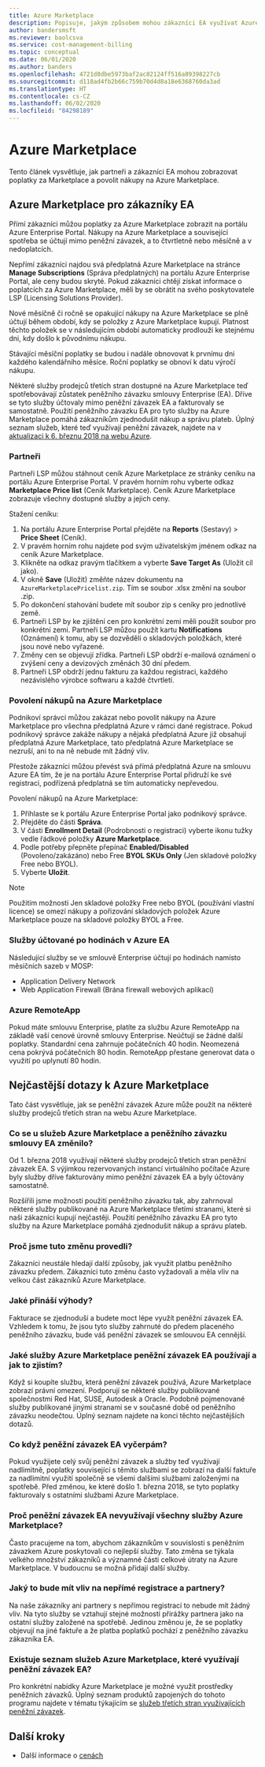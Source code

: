 ```yaml
---
title: Azure Marketplace
description: Popisuje, jakým způsobem mohou zákazníci EA využívat Azure Marketplace.
author: bandersmsft
ms.reviewer: baolcsva
ms.service: cost-management-billing
ms.topic: conceptual
ms.date: 06/01/2020
ms.author: banders
ms.openlocfilehash: 4721d8dbe5973baf2ac82124ff516a89398227cb
ms.sourcegitcommit: d118ad4fb2b66c759b70d4d8a18e6368760da3ad
ms.translationtype: HT
ms.contentlocale: cs-CZ
ms.lasthandoff: 06/02/2020
ms.locfileid: "84298189"
---
```

# <a name="azure-marketplace"></a>Azure Marketplace

Tento článek vysvětluje, jak partneři a zákazníci EA mohou zobrazovat poplatky za Marketplace a povolit nákupy na Azure Marketplace.

## <a name="azure-marketplace-for-ea-customers"></a>Azure Marketplace pro zákazníky EA

Přímí zákazníci můžou poplatky za Azure Marketplace zobrazit na portálu Azure Enterprise Portal. Nákupy na Azure Marketplace a související spotřeba se účtují mimo peněžní závazek, a to čtvrtletně nebo měsíčně a v nedoplatcích.

Nepřímí zákazníci najdou svá předplatná Azure Marketplace na stránce **Manage Subscriptions** (Správa předplatných) na portálu Azure Enterprise Portal, ale ceny budou skryté. Pokud zákazníci chtějí získat informace o poplatcích za Azure Marketplace, měli by se obrátit na svého poskytovatele LSP (Licensing Solutions Provider).

Nové měsíčně či ročně se opakující nákupy na Azure Marketplace se plně účtují během období, kdy se položky z Azure Marketplace kupují. Platnost těchto položek se v následujícím období automaticky prodlouží ke stejnému dni, kdy došlo k původnímu nákupu.

Stávající měsíční poplatky se budou i nadále obnovovat k prvnímu dni každého kalendářního měsíce. Roční poplatky se obnoví k datu výročí nákupu.

Některé služby prodejců třetích stran dostupné na Azure Marketplace teď spotřebovávají zůstatek peněžního závazku smlouvy Enterprise (EA). Dříve se tyto služby účtovaly mimo peněžní závazek EA a fakturovaly se samostatně. Použití peněžního závazku EA pro tyto služby na Azure Marketplace pomáhá zákazníkům zjednodušit nákup a správu plateb. Úplný seznam služeb, které teď využívají peněžní závazek, najdete na v [aktualizaci k 6. březnu 2018 na webu Azure](https://azure.microsoft.com/updates/azure-marketplace-third-party-reseller-services-now-use-azure-monetary-commitment/).

### <a name="partners"></a>Partneři

Partneři LSP můžou stáhnout ceník Azure Marketplace ze stránky ceníku na portálu Azure Enterprise Portal. V pravém horním rohu vyberte odkaz **Marketplace Price list** (Ceník Marketplace). Ceník Azure Marketplace zobrazuje všechny dostupné služby a jejich ceny.

Stažení ceníku:

1. Na portálu Azure Enterprise Portal přejděte na **Reports** (Sestavy)  >  **Price Sheet** (Ceník).
1. V pravém horním rohu najdete pod svým uživatelským jménem odkaz na ceník Azure Marketplace.
1. Klikněte na odkaz pravým tlačítkem a vyberte **Save Target As** (Uložit cíl jako).
1. V okně **Save** (Uložit) změňte název dokumentu na `AzureMarketplacePricelist.zip`. Tím se soubor .xlsx změní na soubor .zip.
1. Po dokončení stahování budete mít soubor zip s ceníky pro jednotlivé země.
1. Partneři LSP by ke zjištění cen pro konkrétní zemi měli použít soubor pro konkrétní zemi. Partneři LSP můžou použít kartu **Notifications** (Oznámení) k tomu, aby se dozvěděli o skladových položkách, které jsou nové nebo vyřazené.
1. Změny cen se objevují zřídka. Partneři LSP obdrží e-mailová oznámení o zvýšení ceny a devizových změnách 30 dní předem.
1. Partneři LSP obdrží jednu fakturu za každou registraci, každého nezávislého výrobce softwaru a každé čtvrtletí.

### <a name="enabling-azure-marketplace-purchases"></a>Povolení nákupů na Azure Marketplace

Podnikoví správci můžou zakázat nebo povolit nákupy na Azure Marketplace pro všechna předplatná Azure v rámci dané registrace. Pokud podnikový správce zakáže nákupy a nějaká předplatná Azure již obsahují předplatná Azure Marketplace, tato předplatná Azure Marketplace se nezruší, ani to na ně nebude mít žádný vliv.

Přestože zákazníci můžou převést svá přímá předplatná Azure na smlouvu Azure EA tím, že je na portálu Azure Enterprise Portal přidruží ke své registraci, podřízená předplatná se tím automaticky nepřevedou.

Povolení nákupů na Azure Marketplace:

1. Přihlaste se k portálu Azure Enterprise Portal jako podnikový správce.
1. Přejděte do části **Správa**.
1. V části **Enrollment Detail** (Podrobnosti o registraci) vyberte ikonu tužky vedle řádkové položky **Azure Marketplace**.
1. Podle potřeby přepněte přepínač **Enabled/Disabled** (Povoleno/zakázáno) nebo Free **BYOL SKUs Only** (Jen skladové položky Free nebo BYOL).
1. Vyberte **Uložit**.

> [!NOTE]
> Použitím možnosti Jen skladové položky Free nebo BYOL (používání vlastní licence) se omezí nákupy a pořizování skladových položek Azure Marketplace pouze na skladové položky BYOL a Free.

### <a name="services-billed-hourly-for-azure-ea"></a>Služby účtované po hodinách v Azure EA

Následující služby se ve smlouvě Enterprise účtují po hodinách namísto měsíčních sazeb v MOSP:

- Application Delivery Network
- Web Application Firewall (Brána firewall webových aplikací)

### <a name="azure-remoteapp"></a>Azure RemoteApp

Pokud máte smlouvu Enterprise, platíte za službu Azure RemoteApp na základě vaší cenové úrovně smlouvy Enterprise. Neúčtují se žádné další poplatky. Standardní cena zahrnuje počátečních 40 hodin. Neomezená cena pokrývá počátečních 80 hodin. RemoteApp přestane generovat data o využití po uplynutí 80 hodin.

## <a name="azure-marketplace-faq"></a>Nejčastější dotazy k Azure Marketplace

Tato část vysvětluje, jak se peněžní závazek Azure může použít na některé služby prodejců třetích stran na webu Azure Marketplace.

### <a name="what-changed-with-azure-marketplace-services-and-ea-monetary-commitment"></a>Co se u služeb Azure Marketplace a peněžního závazku smlouvy EA změnilo?

Od 1. března 2018 využívají některé služby prodejců třetích stran peněžní závazek EA. S výjimkou rezervovaných instancí virtuálního počítače Azure byly služby dříve fakturovány mimo peněžní závazek EA a byly účtovány samostatně.

Rozšířili jsme možnosti použití peněžního závazku tak, aby zahrnoval některé služby publikované na Azure Marketplace třetími stranami, které si naši zákazníci kupují nejčastěji. Použití peněžního závazku EA pro tyto služby na Azure Marketplace pomáhá zjednodušit nákup a správu plateb.

### <a name="why-did-we-make-this-change"></a>Proč jsme tuto změnu provedli?

Zákazníci neustále hledají další způsoby, jak využít platbu peněžního závazku předem. Zákazníci tuto změnu často vyžadovali a měla vliv na velkou část zákazníků Azure Marketplace.

### <a name="how-do-you-benefit"></a>Jaké přináší výhody?

Fakturace se zjednoduší a budete moct lépe využít peněžní závazek EA. Vzhledem k tomu, že jsou tyto služby zahrnuté do předem placeného peněžního závazku, bude váš peněžní závazek se smlouvou EA cennější.

### <a name="what-azure-marketplace-services-use-ea-monetary-commitment-and-how-do-i-know"></a>Jaké služby Azure Marketplace peněžní závazek EA používají a jak to zjistím?

Když si koupíte službu, která peněžní závazek používá, Azure Marketplace zobrazí právní omezení. Podporují se některé služby publikované společnostmi Red Hat, SUSE, Autodesk a Oracle. Podobně pojmenované služby publikované jinými stranami se v současné době od peněžního závazku neodečtou. Úplný seznam najdete na konci těchto nejčastějších dotazů.

### <a name="what-if-my-ea-monetary-commitment-runs-out"></a>Co když peněžní závazek EA vyčerpám?

Pokud využijete celý svůj peněžní závazek a služby teď využívají nadlimitně, poplatky související s těmito službami se zobrazí na další faktuře za nadlimitní využití společně se všemi dalšími službami založenými na spotřebě. Před změnou, ke které došlo 1. března 2018, se tyto poplatky fakturovaly s ostatními službami Azure Marketplace.

### <a name="why-dont-all-azure-marketplaces-consume-ea-monetary-commitment"></a>Proč peněžní závazek EA nevyužívají všechny služby Azure Marketplace?

Často pracujeme na tom, abychom zákazníkům v souvislosti s peněžním závazkem Azure poskytovali co nejlepší služby. Tato změna se týkala velkého množství zákazníků a významné části celkové útraty na Azure Marketplace. V budoucnu se možná přidají další služby.

### <a name="how-does-this-impact-indirect-enrollment-and-partners"></a>Jaký to bude mít vliv na nepřímé registrace a partnery?

Na naše zákazníky ani partnery s nepřímou registrací to nebude mít žádný vliv. Na tyto služby se vztahují stejné možnosti přirážky partnera jako na ostatní služby založené na spotřebě. Jedinou změnou je, že se poplatky objevují na jiné faktuře a že platba poplatků pochází z peněžního závazku zákazníka EA.

### <a name="is-there-a-list-of-azure-marketplace-services-that-consume-ea-monetary-commitment"></a>Existuje seznam služeb Azure Marketplace, které využívají peněžní závazek EA?

Pro konkrétní nabídky Azure Marketplace je možné využít prostředky peněžních závazků. Úplný seznam produktů zapojených do tohoto programu najdete v tématu týkajícím se [služeb třetích stran využívajících peněžní závazek](https://azure.microsoft.com/updates/azure-marketplace-third-party-reseller-services-now-use-azure-monetary-commitment).


## <a name="next-steps"></a>Další kroky

- Další informace o [cenách](ea-pricing-overview.md)